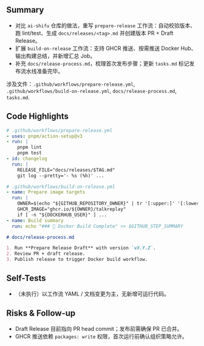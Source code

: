 ## Summary

- 对比 `ai-shifu` 仓库的做法，重写 `prepare-release` 工作流：自动校验版本、跑 lint/test、生成 `docs/releases/<tag>.md` 并创建版本 PR + Draft Release。
- 扩展 `build-on-release` 工作流：支持 GHCR 推送、按需推送 Docker Hub、输出构建总结，并新增汇总 Job。
- 补充 `docs/release-process.md`，梳理首次发布步骤；更新 `tasks.md` 标记发布流水线准备完毕。

涉及文件：`.github/workflows/prepare-release.yml`, `.github/workflows/build-on-release.yml`, `docs/release-process.md`, `tasks.md`.

## Code Highlights

```yaml
# .github/workflows/prepare-release.yml
- uses: pnpm/action-setup@v3
- run: |
    pnpm lint
    pnpm test
- id: changelog
  run: |
    RELEASE_FILE="docs/releases/$TAG.md"
    git log --pretty='- %s (%h)' ...
```

```yaml
# .github/workflows/build-on-release.yml
- name: Prepare image targets
  run: |
    OWNER=$(echo "${GITHUB_REPOSITORY_OWNER}" | tr '[:upper:]' '[:lower:]')
    GHCR_IMAGE="ghcr.io/${OWNER}/talkreplay"
    if [ -n "${DOCKERHUB_USER}" ] ...
- name: Build summary
  run: echo "### 🐳 Docker Build Complete" >> $GITHUB_STEP_SUMMARY
```

```md
# docs/release-process.md

1. Run **Prepare Release Draft** with version `vX.Y.Z`.
2. Review PR + draft release.
3. Publish release to trigger Docker build workflow.
```

## Self-Tests

- （未执行）以工作流 YAML / 文档变更为主，无新增可运行代码。

## Risks & Follow-up

- Draft Release 目前指向 PR head commit；发布前需确保 PR 已合并。
- GHCR 推送依赖 `packages: write` 权限，首次运行前确认组织策略允许。

